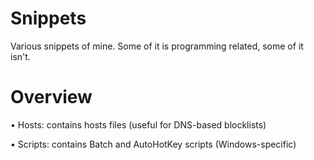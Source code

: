 # Snippets
Various snippets of mine. Some of it is programming related, some of it isn't.

# Overview
• Hosts: contains hosts files (useful for DNS-based blocklists)

• Scripts: contains Batch and AutoHotKey scripts (Windows-specific)
